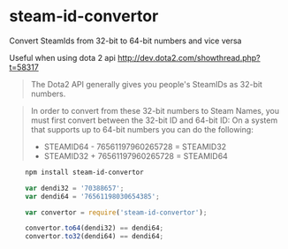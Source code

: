 # steam-id-convertor
Convert SteamIds from 32-bit to 64-bit numbers and vice versa

Useful when using dota 2 api http://dev.dota2.com/showthread.php?t=58317

> The Dota2 API generally gives you people's SteamIDs as 32-bit numbers.

> In order to convert from these 32-bit numbers to Steam Names, you must first convert between the 32-bit ID and 64-bit ID:
> On a system that supports up to 64-bit numbers you can do the following:
> - STEAMID64 - 76561197960265728 = STEAMID32
> - STEAMID32 + 76561197960265728 = STEAMID64

```sh
    npm install steam-id-convertor
```

```javascript
    var dendi32 = '70388657';
    var dendi64 = '76561198030654385';

    var convertor = require('steam-id-convertor');

    convertor.to64(dendi32) == dendi64;
    convertor.to32(dendi64) == dendi64;
```
